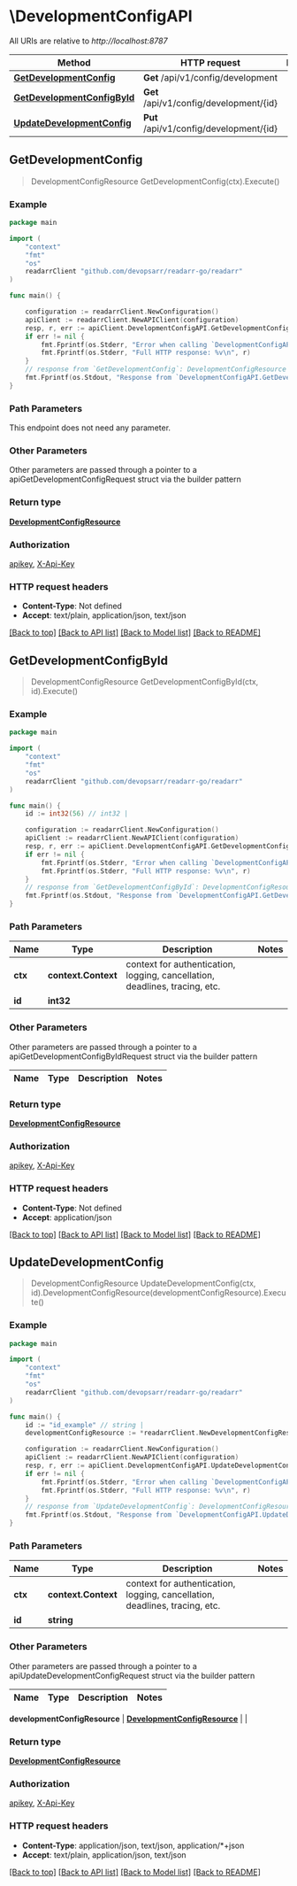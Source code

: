 # \DevelopmentConfigAPI

All URIs are relative to *http://localhost:8787*

Method | HTTP request | Description
------------- | ------------- | -------------
[**GetDevelopmentConfig**](DevelopmentConfigAPI.md#GetDevelopmentConfig) | **Get** /api/v1/config/development | 
[**GetDevelopmentConfigById**](DevelopmentConfigAPI.md#GetDevelopmentConfigById) | **Get** /api/v1/config/development/{id} | 
[**UpdateDevelopmentConfig**](DevelopmentConfigAPI.md#UpdateDevelopmentConfig) | **Put** /api/v1/config/development/{id} | 



## GetDevelopmentConfig

> DevelopmentConfigResource GetDevelopmentConfig(ctx).Execute()



### Example

```go
package main

import (
	"context"
	"fmt"
	"os"
	readarrClient "github.com/devopsarr/readarr-go/readarr"
)

func main() {

	configuration := readarrClient.NewConfiguration()
	apiClient := readarrClient.NewAPIClient(configuration)
	resp, r, err := apiClient.DevelopmentConfigAPI.GetDevelopmentConfig(context.Background()).Execute()
	if err != nil {
		fmt.Fprintf(os.Stderr, "Error when calling `DevelopmentConfigAPI.GetDevelopmentConfig``: %v\n", err)
		fmt.Fprintf(os.Stderr, "Full HTTP response: %v\n", r)
	}
	// response from `GetDevelopmentConfig`: DevelopmentConfigResource
	fmt.Fprintf(os.Stdout, "Response from `DevelopmentConfigAPI.GetDevelopmentConfig`: %v\n", resp)
}
```

### Path Parameters

This endpoint does not need any parameter.

### Other Parameters

Other parameters are passed through a pointer to a apiGetDevelopmentConfigRequest struct via the builder pattern


### Return type

[**DevelopmentConfigResource**](DevelopmentConfigResource.md)

### Authorization

[apikey](../README.md#apikey), [X-Api-Key](../README.md#X-Api-Key)

### HTTP request headers

- **Content-Type**: Not defined
- **Accept**: text/plain, application/json, text/json

[[Back to top]](#) [[Back to API list]](../README.md#documentation-for-api-endpoints)
[[Back to Model list]](../README.md#documentation-for-models)
[[Back to README]](../README.md)


## GetDevelopmentConfigById

> DevelopmentConfigResource GetDevelopmentConfigById(ctx, id).Execute()



### Example

```go
package main

import (
	"context"
	"fmt"
	"os"
	readarrClient "github.com/devopsarr/readarr-go/readarr"
)

func main() {
	id := int32(56) // int32 | 

	configuration := readarrClient.NewConfiguration()
	apiClient := readarrClient.NewAPIClient(configuration)
	resp, r, err := apiClient.DevelopmentConfigAPI.GetDevelopmentConfigById(context.Background(), id).Execute()
	if err != nil {
		fmt.Fprintf(os.Stderr, "Error when calling `DevelopmentConfigAPI.GetDevelopmentConfigById``: %v\n", err)
		fmt.Fprintf(os.Stderr, "Full HTTP response: %v\n", r)
	}
	// response from `GetDevelopmentConfigById`: DevelopmentConfigResource
	fmt.Fprintf(os.Stdout, "Response from `DevelopmentConfigAPI.GetDevelopmentConfigById`: %v\n", resp)
}
```

### Path Parameters


Name | Type | Description  | Notes
------------- | ------------- | ------------- | -------------
**ctx** | **context.Context** | context for authentication, logging, cancellation, deadlines, tracing, etc.
**id** | **int32** |  | 

### Other Parameters

Other parameters are passed through a pointer to a apiGetDevelopmentConfigByIdRequest struct via the builder pattern


Name | Type | Description  | Notes
------------- | ------------- | ------------- | -------------


### Return type

[**DevelopmentConfigResource**](DevelopmentConfigResource.md)

### Authorization

[apikey](../README.md#apikey), [X-Api-Key](../README.md#X-Api-Key)

### HTTP request headers

- **Content-Type**: Not defined
- **Accept**: application/json

[[Back to top]](#) [[Back to API list]](../README.md#documentation-for-api-endpoints)
[[Back to Model list]](../README.md#documentation-for-models)
[[Back to README]](../README.md)


## UpdateDevelopmentConfig

> DevelopmentConfigResource UpdateDevelopmentConfig(ctx, id).DevelopmentConfigResource(developmentConfigResource).Execute()



### Example

```go
package main

import (
	"context"
	"fmt"
	"os"
	readarrClient "github.com/devopsarr/readarr-go/readarr"
)

func main() {
	id := "id_example" // string | 
	developmentConfigResource := *readarrClient.NewDevelopmentConfigResource() // DevelopmentConfigResource |  (optional)

	configuration := readarrClient.NewConfiguration()
	apiClient := readarrClient.NewAPIClient(configuration)
	resp, r, err := apiClient.DevelopmentConfigAPI.UpdateDevelopmentConfig(context.Background(), id).DevelopmentConfigResource(developmentConfigResource).Execute()
	if err != nil {
		fmt.Fprintf(os.Stderr, "Error when calling `DevelopmentConfigAPI.UpdateDevelopmentConfig``: %v\n", err)
		fmt.Fprintf(os.Stderr, "Full HTTP response: %v\n", r)
	}
	// response from `UpdateDevelopmentConfig`: DevelopmentConfigResource
	fmt.Fprintf(os.Stdout, "Response from `DevelopmentConfigAPI.UpdateDevelopmentConfig`: %v\n", resp)
}
```

### Path Parameters


Name | Type | Description  | Notes
------------- | ------------- | ------------- | -------------
**ctx** | **context.Context** | context for authentication, logging, cancellation, deadlines, tracing, etc.
**id** | **string** |  | 

### Other Parameters

Other parameters are passed through a pointer to a apiUpdateDevelopmentConfigRequest struct via the builder pattern


Name | Type | Description  | Notes
------------- | ------------- | ------------- | -------------

 **developmentConfigResource** | [**DevelopmentConfigResource**](DevelopmentConfigResource.md) |  | 

### Return type

[**DevelopmentConfigResource**](DevelopmentConfigResource.md)

### Authorization

[apikey](../README.md#apikey), [X-Api-Key](../README.md#X-Api-Key)

### HTTP request headers

- **Content-Type**: application/json, text/json, application/*+json
- **Accept**: text/plain, application/json, text/json

[[Back to top]](#) [[Back to API list]](../README.md#documentation-for-api-endpoints)
[[Back to Model list]](../README.md#documentation-for-models)
[[Back to README]](../README.md)

